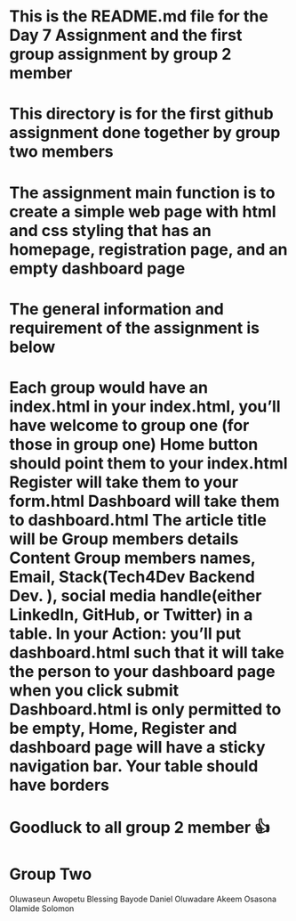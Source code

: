 # This is the README.md file for the Day 7 Assignment and the first group assignment by group 2 member


# This directory is for the first github assignment done together by group two members


# The assignment main function is to create a simple web page with html and css styling that has an homepage, registration page, and an empty dashboard page


# The general information and requirement of the assignment is below

# Each group would have an index.html in your index.html, you’ll have welcome to group one (for those in group one) Home button should point them to your index.html Register will take them to your form.html Dashboard will take them to dashboard.html The article title will be Group members details Content Group members names, Email, Stack(Tech4Dev Backend Dev. ), social media handle(either LinkedIn, GitHub, or Twitter) in a table. In your Action: you’ll put dashboard.html such that it will take the person to your dashboard page when you click submit Dashboard.html is only permitted to be empty, Home, Register and dashboard page will have a sticky navigation bar. Your table should have borders

# Goodluck to all group 2 member 👍

# Group Two
Oluwaseun Awopetu
Blessing Bayode
Daniel Oluwadare
Akeem Osasona
Olamide Solomon
